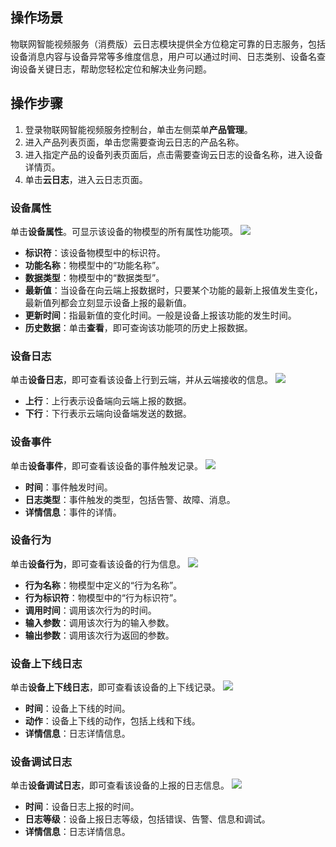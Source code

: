 

## 操作场景

物联网智能视频服务（消费版）云日志模块提供全方位稳定可靠的日志服务，包括设备消息内容与设备异常等多维度信息，用户可以通过时间、日志类别、设备名查询设备关键日志，帮助您轻松定位和解决业务问题。

## 操作步骤

1. 登录物联网智能视频服务控制台，单击左侧菜单**产品管理**。
2. 进入产品列表页面，单击您需要查询云日志的产品名称。
3. 进入指定产品的设备列表页面后，点击需要查询云日志的设备名称，进入设备详情页。
4. 单击**云日志**，进入云日志页面。

### 设备属性

单击**设备属性**。可显示该设备的物模型的所有属性功能项。
![](https://main.qcloudimg.com/raw/c3f2e675ed9c133cfff3b9b35b6f2ae8.png)

- **标识符**：该设备物模型中的标识符。
- **功能名称**：物模型中的“功能名称”。
- **数据类型**：物模型中的“数据类型”。
- **最新值**：当设备在向云端上报数据时，只要某个功能的最新上报值发生变化，最新值列都会立刻显示设备上报的最新值。
- **更新时间**：指最新值的变化时间。一般是设备上报该功能的发生时间。
- **历史数据**：单击**查看**，即可查询该功能项的历史上报数据。



### 设备日志

单击**设备日志**，即可查看该设备上行到云端，并从云端接收的信息。
![](https://main.qcloudimg.com/raw/f1d95d368b42644d07162b3ded6bf66a.png)

- **上行**：上行表示设备端向云端上报的数据。
- **下行**：下行表示云端向设备端发送的数据。



### 设备事件

单击**设备事件**，即可查看该设备的事件触发记录。
![](https://main.qcloudimg.com/raw/fb1496aeeef2b6a54b6c9cdd859aee59.png)

- **时间**：事件触发时间。
- **日志类型**：事件触发的类型，包括告警、故障、消息。
- **详情信息**：事件的详情。



### 设备行为

单击**设备行为**，即可查看该设备的行为信息。
![](https://main.qcloudimg.com/raw/9b77f650683678c5d576c34a425c9dd1.png)

- **行为名称**：物模型中定义的“行为名称”。
- **行为标识符**：物模型中的“行为标识符”。
- **调用时间**：调用该次行为的时间。
- **输入参数**：调用该次行为的输入参数。
- **输出参数**：调用该次行为返回的参数。



### 设备上下线日志

单击**设备上下线日志**，即可查看该设备的上下线记录。
![](https://main.qcloudimg.com/raw/b08b2776099460e6f8ac1a844153817c.png)

- **时间**：设备上下线的时间。
- **动作**：设备上下线的动作，包括上线和下线。
- **详情信息**：日志详情信息。



### 设备调试日志

单击**设备调试日志**，即可查看该设备的上报的日志信息。
![](https://main.qcloudimg.com/raw/c6ac81ef45c1ca594d1cf96be98bff71.png)

- **时间**：设备日志上报的时间。
- **日志等级**：设备上报日志等级，包括错误、告警、信息和调试。
- **详情信息**：日志详情信息。
